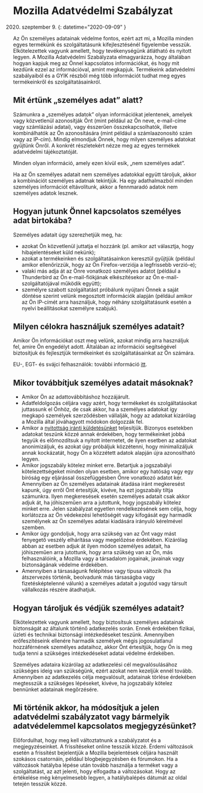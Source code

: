 ﻿# Mozilla Adatvédelmi Szabályzat

2020. szeptember 9.
{: datetime="2020-09-09" }

Az Ön személyes adatainak védelme fontos, ezért azt mi, a Mozilla minden egyes termékünk és szolgáltatásunk kifejlesztésénél figyelembe vesszük. Elkötelezettek vagyunk amellett, hogy tevékenységünk átlátható és nyitott legyen. A Mozilla Adatvédelmi Szabályzata elmagyarázza, hogy általában hogyan kapjuk meg az Önnel kapcsolatos információkat, és hogy mit kezdünk ezzel az információval, amint megkapjuk. Termékeink adatvédelmi szabályaiból és a GYIK részből még több információt tudhat meg egyes termékeinkről és szolgáltatásainkról. 

## Mit értünk „személyes adat” alatt?

Számunkra a „személyes adatok” olyan információkat jelentenek, amelyek vagy közvetlenül azonosítják Önt (mint például az Ön neve, e-mail-címe vagy számlázási adatai), vagy ésszerűen összekapcsolhatók, illetve kombinálhatók az Ön azonosítására (mint például a számlaazonosító szám vagy az IP-cím). Mindig elmondjuk Önnek, hogy milyen személyes adatokat gyűjtünk Önről. A konkrét részletekért nézze meg az egyes termékek adatvédelmi tájékoztatóját.

Minden olyan információ, amely ezen kívül esik, „nem személyes adat”.

Ha az Ön személyes adatait nem személyes adatokkal együtt tároljuk, akkor a kombinációt személyes adatnak tekintjük. Ha egy adathalmazból minden személyes információt eltávolítunk, akkor a fennmaradó adatok nem személyes adatok lesznek.

## Hogyan jutunk Önnel kapcsolatos személyes adat birtokába?

Személyes adatait úgy szerezhetjük meg, ha:

* azokat Ön közvetlenül juttatja el hozzánk (pl. amikor azt választja, hogy hibajelentéseket küld nekünk);
* azokat a termékeinken és szolgáltatásainkon keresztül gyűjtjük (például amikor ellenőrizzük, hogy az Ön Firefox-verziója a legfrissebb verzió-e);
* valaki más adja át az Önre vonatkozó személyes adatot (például a Thunderbird az Ön e-mail-fiókjának elkészítésekor az Ön e-mail-szolgáltatójával működik együtt);
* személyre szabott szolgáltatást próbálunk nyújtani Önnek a saját döntése szerint velünk megosztott információk alapján (például amikor az Ön IP-címét arra használjuk, hogy néhány szolgáltatásunk esetén a nyelvi beállításokat személyre szabjuk).

## Milyen célokra használjuk személyes adatait?

Amikor Ön információkat oszt meg velünk, azokat mindig arra használjuk fel, amire Ön engedélyt adott. Általában az információi segítségével biztosítjuk és fejlesztjük termékeinket és szolgáltatásainkat az Ön számára.

EU-, EGT- és svájci felhasználók: további információ [itt](https://support.mozilla.org/kb/information-eu-eea-and-swiss-users).

## Mikor továbbítjuk személyes adatait másoknak?

* Amikor Ön az adattovábbításhoz hozzájárult.
* Adatfeldolgozás céljára vagy azért, hogy termékeket és szolgáltatásokat juttassunk el Önhöz, de csak akkor, ha a személyes adatokat így megkapó személyek szerződésben vállalják, hogy az adatokat kizárólag a Mozilla által jóváhagyott módokon dolgozzák fel.
* Amikor a [nyitottság iránti küldetésünket](https://www.mozilla.org/about/manifesto/) teljesítjük. Bizonyos esetekben adatokat teszünk közzé annak érdekében, hogy termékeinket jobbá tegyük és előmozdítsuk a nyitott internetet, de ilyen esetben az adatokat anonimizáljuk, és azokat úgy próbáljuk közzétenni, hogy minimalizáljuk annak kockázatát, hogy Ön a közzétett adatok alapján újra azonosítható legyen.
* Amikor jogszabály kötelez minket erre. Betartjuk a jogszabályi kötelezettségeket minden olyan esetben, amikor egy hatóság vagy egy bíróság egy eljárással összefüggésben Önre vonatkozó adatot kér. Amennyiben az Ön személyes adatainak átadása iránt megkeresést kapunk, úgy erről Önt értesítjük, kivéve, ha ezt jogszabály tiltja számunkra. Ilyen megkeresések esetén személyes adatait csak akkor adjuk át, ha jóhiszeműen arra a jutottunk, hogy jogszabály kötelez minket erre. Jelen szabályzat egyetlen rendelkezésének sem célja, hogy korlátozza az Ön védekezési lehetőségét vagy kifogását egy harmadik személynek az Ön személyes adatai kiadására irányuló kérelmével szemben.
* Amikor úgy gondoljuk, hogy arra szükség van az Önt vagy mást fenyegető veszély elhárítása vagy megelőzése érdekében. Kizárólag abban az esetben adjuk át ilyen módon személyes adatait, ha jóhiszeműen arra jutottunk, hogy arra szükség van az Ön, más felhasználóink, a Mozilla vagy a társadalom jogainak, javainak vagy biztonságának védelme érdekében.
* Amennyiben a társaságunk felépítése vagy típusa változik (ha átszervezés történik, beolvadunk más társaságba vagy fizetésképtelenné válunk) a személyes adatait a jogutód vagy társult vállalkozás részére átadhatjuk.

## Hogyan tároljuk és védjük személyes adatait?

Elkötelezettek vagyunk amellett, hogy biztosítsuk személyes adatainak biztonságát az általunk történő adatkezelés során. Ennek érdekében fizikai, üzleti és technikai biztonsági intézkedéseket teszünk. Amennyiben erőfeszítéseink ellenére harmadik személyek mégis jogosulatlanul hozzáférnének személyes adataihoz, akkor Önt értesítjük, hogy Ön is meg tudja tenni a szükséges intézkedéseket adatai védelme érdekében.

Személyes adataira kizárólag az adatkezelési cél megvalósulásához szükséges ideig van szükségünk, ezért azokat nem kezeljük ennél tovább. Amennyiben az adatkezelés célja megvalósult, adatainak törlése érdekében megtesszük a szükséges lépéseket, kivéve, ha jogszabály kötelez bennünket adatainak megőrzésére. 

## Mi történik akkor, ha módosítjuk a jelen adatvédelmi szabályzatot vagy bármelyik adatvédelemmel kapcsolatos megjegyzésünket?

Előfordulhat, hogy meg kell változtatnunk a szabályzatot és a megjegyzéseinket. A frissítéseket online tesszük közzé. Érdemi változások esetén a frissítést bejelentjük a Mozilla bejelentések céljára használt szokásos csatornáin, például blogbejegyzésben és fórumokon. Ha a változások hatályba lépése után tovább használja a terméket vagy a szolgáltatást, az azt jelenti, hogy elfogadta a változásokat. Hogy az értékelése még kényelmesebb legyen, a hatálybalépés dátumát az oldal tetején tesszük közzé.
